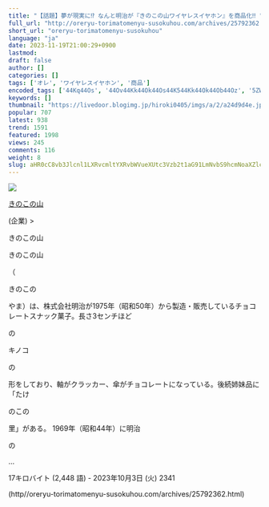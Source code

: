 ```yaml
---
title: "【話題】夢が現実に⁉ なんと明治が『きのこの山ワイヤレスイヤホン』を商品化‼ "
full_url: "http://oreryu-torimatomenyu-susokuhou.com/archives/25792362.html"
short_url: "oreryu-torimatomenyu-susokuhou"
language: "ja"
date: 2023-11-19T21:00:29+0900
lastmod: 
draft: false
author: []
categories: []
tags: ['オレ', 'ワイヤレスイヤホン', '商品']
encoded_tags: ['44Kq44Os', '44Ov44Kk44Ok44Os44K544Kk44Ok44Ob44Oz', '5ZWG5ZOB']
keywords: []
thumbnail: "https://livedoor.blogimg.jp/hiroki0405/imgs/a/2/a24d9d4e.jpg"
popular: 707
latest: 938
trend: 1591
featured: 1998
views: 245
comments: 116
weight: 8
slug: aHR0cC8vb3Jlcnl1LXRvcmltYXRvbWVueXUtc3Vzb2t1aG91LmNvbS9hcmNoaXZlcy8yNTc5MjM2Mi5odG1s
---
```


![](https://livedoor.blogimg.jp/hiroki0405/imgs/a/2/a24d9d4e.jpg)

<div><a title='きのこの山' href='https//ja.wikipedia.org/wiki/%E3%81%8D%E3%81%AE%E3%81%93%E3%81%AE%E5%B1%B1' target='_blank'><p>きのこの山</p></a> <p class='searchresult'>(企業) > <p>きのこの山</p> <p>きのこの山</p>（<p>きのこの</p>やま）は、株式会社明治が1975年（昭和50年）から製造・販売しているチョコレートスナック菓子。長さ3センチほど<p>の</p>キノコ<p>の</p>形をしており、軸がクラッカー、傘がチョコレートになっている。後続姉妹品に「たけ<p>のこの</p>里」がある。 1969年（昭和44年）に明治<p>の</p>…</p> <p class='mw-search-result-data'>17キロバイト (2,448 語) - 2023年10月3日 (火) 2341</p></div>

(http//oreryu-torimatomenyu-susokuhou.com/archives/25792362.html)
